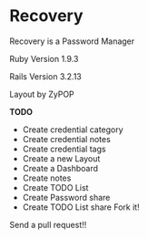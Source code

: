 Recovery
========

Recovery is a Password Manager

Ruby Version 1.9.3

Rails Version 3.2.13

Layout by ZyPOP

**TODO**

* Create credential category
* Create credential notes
* Create credential tags
* Create a new Layout
* Create a Dashboard
* Create notes
* Create TODO List
* Create Password share
* Create TODO List share
Fork it!

Send a pull request!!

